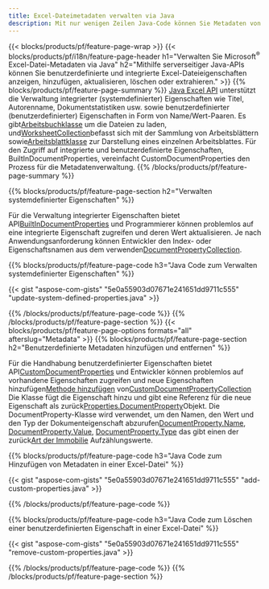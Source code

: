 ```yaml
---
title: Excel-Dateimetadaten verwalten via Java
description: Mit nur wenigen Zeilen Java-Code können Sie Metadaten von Excel-Dateien anzeigen, hinzufügen, bearbeiten, entfernen oder extrahieren
---
```

{{< blocks/products/pf/feature-page-wrap >}}
{{< blocks/products/pf/i18n/feature-page-header h1="Verwalten Sie Microsoft<sup>&reg;</sup> Excel-Datei-Metadaten via Java" h2="Mithilfe serverseitiger Java-APIs können Sie benutzerdefinierte und integrierte Excel-Dateieigenschaften anzeigen, hinzufügen, aktualisieren, löschen oder extrahieren." >}}
{{% blocks/products/pf/feature-page-summary %}}
[Java Excel API](/cells/de/java/) unterstützt die Verwaltung integrierter (systemdefinierter) Eigenschaften wie Titel, Autorenname, Dokumentstatistiken usw. sowie benutzerdefinierter (benutzerdefinierter) Eigenschaften in Form von Name/Wert-Paaren. Es gibt[Arbeitsbuchklasse](https://reference.aspose.com/cells/java/com.aspose.cells/Workbook) um die Dateien zu laden, und[WorksheetCollection](https://reference.aspose.com/cells/java/com.aspose.cells/WorksheetCollection)befasst sich mit der Sammlung von Arbeitsblättern sowie[Arbeitsblattklasse](https://reference.aspose.com/cells/java/com.aspose.cells/Worksheet) zur Darstellung eines einzelnen Arbeitsblattes. Für den Zugriff auf integrierte und benutzerdefinierte Eigenschaften, BuiltInDocumentProperties, vereinfacht CustomDocumentProperties den Prozess für die Metadatenverwaltung.
{{% /blocks/products/pf/feature-page-summary %}}

{{% blocks/products/pf/feature-page-section h2="Verwalten systemdefinierter Eigenschaften" %}}

 Für die Verwaltung integrierter Eigenschaften bietet API[BuiltInDocumentProperties](https://reference.aspose.com/cells/java/com.aspose.cells/worksheetcollection#BuiltInDocumentProperties) und Programmierer können problemlos auf eine integrierte Eigenschaft zugreifen und deren Wert aktualisieren. Je nach Anwendungsanforderung können Entwickler den Index- oder Eigenschaftsnamen aus dem verwenden[DocumentPropertyCollection](https://reference.aspose.com/cells/java/com.aspose.cells/DocumentPropertyCollection). 

{{% blocks/products/pf/feature-page-code h3="Java Code zum Verwalten systemdefinierter Eigenschaften" %}}

{{< gist "aspose-com-gists" "5e0a55903d07671e241651dd9711c555" "update-system-defined-properties.java" >}}

{{% /blocks/products/pf/feature-page-code %}}
{{% /blocks/products/pf/feature-page-section %}}
{{< blocks/products/pf/feature-page-options formats="all" afterslug="Metadata" >}}
{{% blocks/products/pf/feature-page-section h2="Benutzerdefinierte Metadaten hinzufügen und entfernen" %}}

Für die Handhabung benutzerdefinierter Eigenschaften bietet API[CustomDocumentProperties](https://reference.aspose.com/cells/java/com.aspose.cells/worksheetcollection#CustomDocumentProperties) und Entwickler können problemlos auf vorhandene Eigenschaften zugreifen und neue Eigenschaften hinzufügen[Methode hinzufügen](https://reference.aspose.com/cells/java/com.aspose.cells/customdocumentpropertycollection#add(java.lang.String,%20boolean) ) von[CustomDocumentPropertyCollection](https://reference.aspose.com/cells/java/com.aspose.cells/CustomDocumentPropertyCollection) Die Klasse fügt die Eigenschaft hinzu und gibt eine Referenz für die neue Eigenschaft als zurück[Properties.DocumentProperty](https://reference.aspose.com/cells/java/com.aspose.cells/DocumentProperty)Objekt. Die DocumentProperty-Klasse wird verwendet, um den Namen, den Wert und den Typ der Dokumenteigenschaft abzurufen[DocumentProperty.Name](https://reference.aspose.com/cells/java/com.aspose.cells/documentproperty#Name), [DocumentProperty.Value](https://reference.aspose.com/cells/java/com.aspose.cells/documentproperty#Value),  [DocumentProperty.Type](https://reference.aspose.com/cells/java/com.aspose.cells/documentproperty#Type) das gibt einen der zurück[Art der Immobilie](https://reference.aspose.com/cells/java/com.aspose.cells/PropertyType) Aufzählungswerte.
 
{{% blocks/products/pf/feature-page-code h3="Java Code zum Hinzufügen von Metadaten in einer Excel-Datei" %}}

{{< gist "aspose-com-gists" "5e0a55903d07671e241651dd9711c555" "add-custom-properties.java" >}}

{{% /blocks/products/pf/feature-page-code %}}


{{% blocks/products/pf/feature-page-code h3="Java Code zum Löschen einer benutzerdefinierten Eigenschaft in einer Excel-Datei" %}}

{{< gist "aspose-com-gists" "5e0a55903d07671e241651dd9711c555" "remove-custom-properties.java" >}}

{{% /blocks/products/pf/feature-page-code %}}
{{% /blocks/products/pf/feature-page-section %}}
